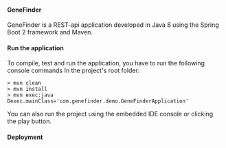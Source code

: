 #### GeneFinder
GeneFinder is a REST-api application developed in Java 8 using the Spring Boot 2 framework and Maven.

#### Run the application
To compile, test and run the application, you have to run the following console commands In the project's root folder:
```
> mvn clean
> mvn install
> mvn exec:java Dexec.mainClass='com.genefinder.demo.GeneFinderApplication'
```
You can also run the project using the embedded IDE console or clicking the play button.

#### Deployment
